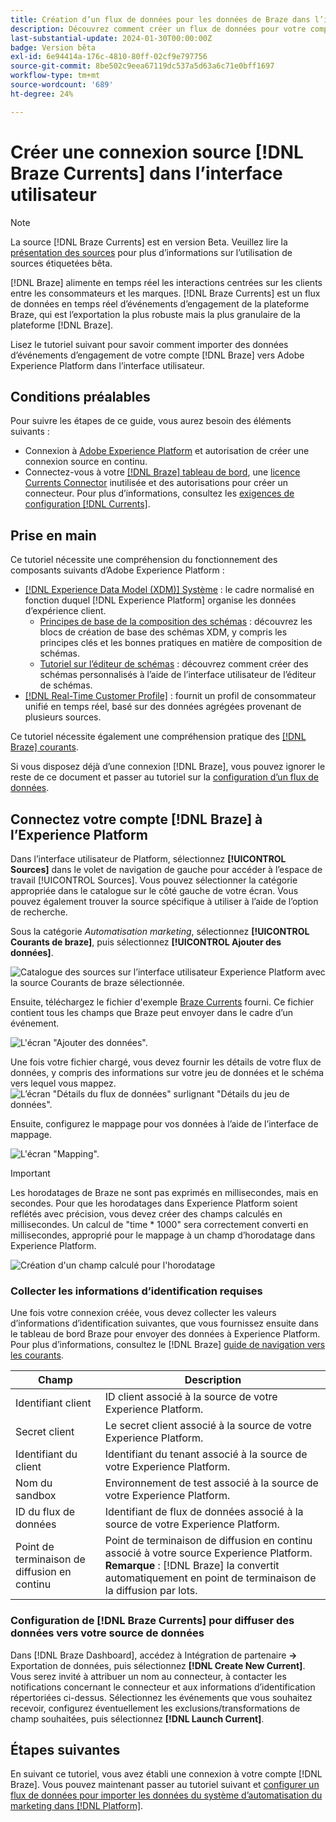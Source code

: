 ```yaml
---
title: Création d’un flux de données pour les données de Braze dans l’interface utilisateur
description: Découvrez comment créer un flux de données pour votre compte Braze à l’aide de l’interface utilisateur de Adobe Experience Platform.
last-substantial-update: 2024-01-30T00:00:00Z
badge: Version bêta
exl-id: 6e94414a-176c-4810-80ff-02cf9e797756
source-git-commit: 8be502c9eea67119dc537a5d63a6c71e0bff1697
workflow-type: tm+mt
source-wordcount: '689'
ht-degree: 24%

---
```


# Créer une connexion source [!DNL Braze Currents] dans l’interface utilisateur

>[!NOTE]
>
>La source [!DNL Braze Currents] est en version Beta. Veuillez lire la [présentation des sources](../../../../home.md#terms-and-conditions) pour plus d’informations sur l’utilisation de sources étiquetées bêta.

[!DNL Braze] alimente en temps réel les interactions centrées sur les clients entre les consommateurs et les marques. [!DNL Braze Currents] est un flux de données en temps réel d’événements d’engagement de la plateforme Braze, qui est l’exportation la plus robuste mais la plus granulaire de la plateforme [!DNL Braze].

Lisez le tutoriel suivant pour savoir comment importer des données d’événements d’engagement de votre compte [!DNL Braze] vers Adobe Experience Platform dans l’interface utilisateur.

## Conditions préalables

Pour suivre les étapes de ce guide, vous aurez besoin des éléments suivants :

* Connexion à [Adobe Experience Platform](https://platform.adobe.com) et autorisation de créer une connexion source en continu.
* Connectez-vous à votre [[!DNL Braze] tableau de bord](https://dashboard.braze.com/sign_in), une [licence Currents Connector](https://www.braze.com/docs/user_guide/data_and_analytics/braze_currents) inutilisée et des autorisations pour créer un connecteur. Pour plus d’informations, consultez les [exigences de configuration [!DNL Currents]](https://www.braze.com/docs/user_guide/data_and_analytics/braze_currents/setting_up_currents/#requirements).

## Prise en main

Ce tutoriel nécessite une compréhension du fonctionnement des composants suivants d’Adobe Experience Platform :

* [[!DNL Experience Data Model (XDM)] Système](../../../../../xdm/home.md) : le cadre normalisé en fonction duquel [!DNL Experience Platform] organise les données d’expérience client.
   * [Principes de base de la composition des schémas](../../../../../xdm/schema/composition.md) : découvrez les blocs de création de base des schémas XDM, y compris les principes clés et les bonnes pratiques en matière de composition de schémas.
   * [Tutoriel sur l’éditeur de schémas](../../../../../xdm/tutorials/create-schema-ui.md) : découvrez comment créer des schémas personnalisés à l’aide de l’interface utilisateur de l’éditeur de schémas.
* [[!DNL Real-Time Customer Profile]](../../../../../profile/home.md) : fournit un profil de consommateur unifié en temps réel, basé sur des données agrégées provenant de plusieurs sources.

Ce tutoriel nécessite également une compréhension pratique des [[!DNL Braze] courants](https://www.braze.com/docs/user_guide/data_and_analytics/braze_currents).

Si vous disposez déjà d’une connexion [!DNL Braze], vous pouvez ignorer le reste de ce document et passer au tutoriel sur la [configuration d’un flux de données](../../dataflow/marketing-automation.md).

## Connectez votre compte [!DNL Braze] à l’Experience Platform

Dans l’interface utilisateur de Platform, sélectionnez **[!UICONTROL Sources]** dans le volet de navigation de gauche pour accéder à l’espace de travail [!UICONTROL Sources]. Vous pouvez sélectionner la catégorie appropriée dans le catalogue sur le côté gauche de votre écran. Vous pouvez également trouver la source spécifique à utiliser à l’aide de l’option de recherche.

Sous la catégorie *Automatisation marketing*, sélectionnez **[!UICONTROL Courants de braze]**, puis sélectionnez **[!UICONTROL Ajouter des données]**.

![Catalogue des sources sur l’interface utilisateur Experience Platform avec la source Courants de braze sélectionnée.](../../../../images/tutorials/create/braze/catalog.png)

Ensuite, téléchargez le fichier d&#39;exemple [Braze Currents](https://github.com/Appboy/currents-examples/blob/master/sample-data/Adobe/adobe_examples.json) fourni. Ce fichier contient tous les champs que Braze peut envoyer dans le cadre d’un événement.

![L&#39;écran &quot;Ajouter des données&quot;.](../../../../images/tutorials/create/braze/select-data.png)

Une fois votre fichier chargé, vous devez fournir les détails de votre flux de données, y compris des informations sur votre jeu de données et le schéma vers lequel vous mappez.
![L’écran &quot;Détails du flux de données&quot; surlignant &quot;Détails du jeu de données&quot;.](../../../../images/tutorials/create/braze/dataflow-detail.png)

Ensuite, configurez le mappage pour vos données à l’aide de l’interface de mappage.

![L&#39;écran &quot;Mapping&quot;.](../../../../images/tutorials/create/braze/mapping.png)

>[!IMPORTANT]
>
>Les horodatages de Braze ne sont pas exprimés en millisecondes, mais en secondes. Pour que les horodatages dans Experience Platform soient reflétés avec précision, vous devez créer des champs calculés en millisecondes. Un calcul de &quot;time * 1000&quot; sera correctement converti en millisecondes, approprié pour le mappage à un champ d’horodatage dans Experience Platform.
>
>![ Création d&#39;un champ calculé pour l&#39;horodatage ](../../../../images/tutorials/create/braze/create-calculated-field.png)

### Collecter les informations d’identification requises

Une fois votre connexion créée, vous devez collecter les valeurs d’informations d’identification suivantes, que vous fournissez ensuite dans le tableau de bord Braze pour envoyer des données à Experience Platform. Pour plus d’informations, consultez le [!DNL Braze] [ guide de navigation vers les courants](https://www.braze.com/docs/user_guide/data_and_analytics/braze_currents/setting_up_currents/#step-2-navigate-to-currents).

| Champ | Description |
| --- | --- |
| Identifiant client | ID client associé à la source de votre Experience Platform. |
| Secret client | Le secret client associé à la source de votre Experience Platform. |
| Identifiant du client | Identifiant du tenant associé à la source de votre Experience Platform. |
| Nom du sandbox | Environnement de test associé à la source de votre Experience Platform. |
| ID du flux de données | Identifiant de flux de données associé à la source de votre Experience Platform. |
| Point de terminaison de diffusion en continu | Point de terminaison de diffusion en continu associé à votre source Experience Platform. **Remarque** : [!DNL Braze] la convertit automatiquement en point de terminaison de la diffusion par lots. |

### Configuration de [!DNL Braze Currents] pour diffuser des données vers votre source de données

Dans [!DNL Braze Dashboard], accédez à Intégration de partenaire **->** Exportation de données, puis sélectionnez **[!DNL Create New Current]**. Vous serez invité à attribuer un nom au connecteur, à contacter les notifications concernant le connecteur et aux informations d’identification répertoriées ci-dessus. Sélectionnez les événements que vous souhaitez recevoir, configurez éventuellement les exclusions/transformations de champ souhaitées, puis sélectionnez **[!DNL Launch Current]**.

## Étapes suivantes

En suivant ce tutoriel, vous avez établi une connexion à votre compte [!DNL Braze]. Vous pouvez maintenant passer au tutoriel suivant et [configurer un flux de données pour importer les données du système d’automatisation du marketing dans [!DNL Platform]](../../dataflow/marketing-automation.md).
